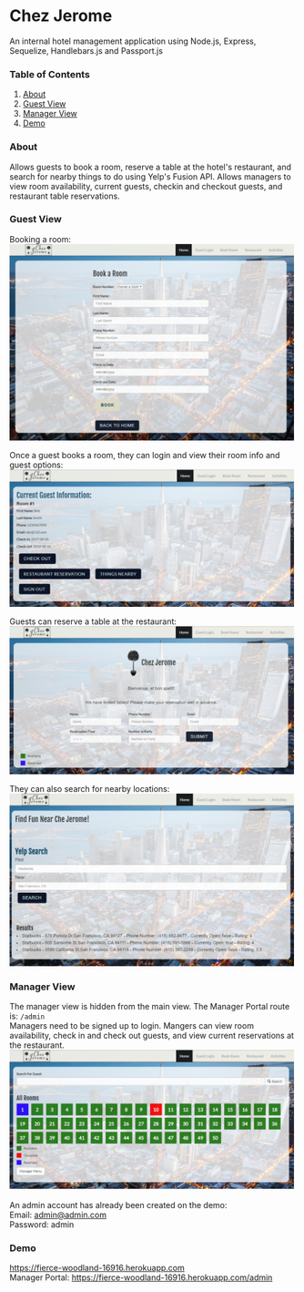 # Chez Jerome
An internal hotel management application using Node.js, Express, Sequelize, Handlebars.js and Passport.js

### Table of Contents 

1. [About](#about)
2. [Guest View](#guest)
3. [Manager View](#manager)
4. [Demo](#demo)

<a name="about"></a>
### About
Allows guests to book a room, reserve a table at the hotel's restaurant, and search for nearby things to do using Yelp's Fusion API.
Allows managers to view room availability, current guests, checkin and checkout guests, and restaurant table reservations.

<a name="guest"></a>
### Guest View
Booking a room:<br>
<img src="./public/assets/img/book.png" width="500px">

Once a guest books a room, they can login and view their room info and guest options:<br>
<img src="./public/assets/img/guest.png" width="500px">

Guests can reserve a table at the restaurant:<br>
<img src="./public/assets/img/reserve.png" width="500px">

They can also search for nearby locations:<br>
<img src="./public/assets/img/yelp.png" width="500px">

<a name="manager"></a>
### Manager View
The manager view is hidden from the main view. The Manager Portal route is: `/admin`
<br>
Managers need to be signed up to login. Mangers can view room availability, check in and check out guests, and view current reservations at the restaurant.<br>
<img src="./public/assets/img/rooms.png" width="500px"><br><br>
An admin account has already been created on the demo:
<br>Email: admin@admin.com
<br>Password: admin

<a name="demo"></a>
### Demo
https://fierce-woodland-16916.herokuapp.com
<br>
Manager Portal: https://fierce-woodland-16916.herokuapp.com/admin
